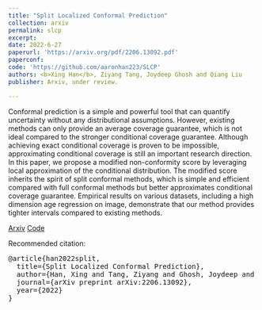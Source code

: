```yaml
---
title: "Split Localized Conformal Prediction"
collection: arxiv
permalink: slcp
excerpt: 
date: 2022-6-27
paperurl: 'https://arxiv.org/pdf/2206.13092.pdf'
paperconf: 
code: 'https://github.com/aaronhan223/SLCP'
authors: <b>Xing Han</b>, Ziyang Tang, Joydeep Ghosh and Qiang Liu
publisher: Arxiv, under review.

---
```

Conformal prediction is a simple and powerful tool that can quantify uncertainty without any distributional assumptions. However, existing methods can only provide an average coverage guarantee, which is not ideal compared to the stronger conditional coverage guarantee. Although achieving exact conditional coverage is proven to be impossible, approximating conditional coverage is still an important research direction. In this paper, we propose a modified non-conformity score by leveraging local approximation of the conditional distribution. The modified score inherits the spirit of split conformal methods, which is simple and efficient compared with full conformal methods but better approximates conditional coverage guarantee. Empirical results on various datasets, including a high dimension age regression on image, demonstrate that our method provides tighter intervals compared to existing methods.


[Arxiv](https://arxiv.org/pdf/2206.13092.pdf) [Code](https://github.com/aaronhan223/SLCP)

Recommended citation:
<pre>
@article{han2022split,
  title={Split Localized Conformal Prediction},
  author={Han, Xing and Tang, Ziyang and Ghosh, Joydeep and Liu, Qiang},
  journal={arXiv preprint arXiv:2206.13092},
  year={2022}
}
</pre>